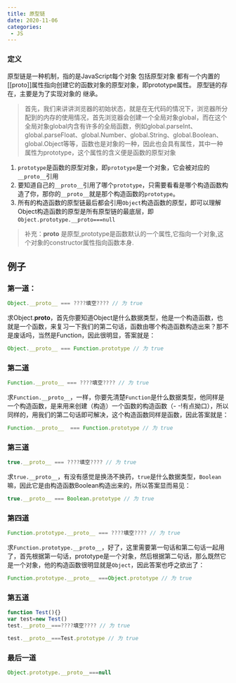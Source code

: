 ```yaml
---
title: 原型链
date: 2020-11-06
categories:
 - JS
---
```


### 定义

原型链是一种机制，指的是JavaScript每个对象 包括原型对象 都有一个内置的[[proto]]属性指向创建它的函数对象的原型对象，即prototype属性。 原型链的存在，主要是为了实现对象的 继承。

> 首先，我们来讲讲浏览器的初始状态，就是在无代码的情况下，浏览器所分配到的内存的使用情况，首先浏览器会创建一个全局对象global，而在这个全局对象global内含有许多的全局函数，例如global.parseInt、global.parseFloat、global.Number、global.String、global.Boolean、global.Object等等，函数也是对象的一种，因此也会具有属性，其中一种属性为prototype，这个属性的含义便是函数的原型对象

1. `prototype`是函数的原型对象，即`prototype`是一个对象，它会被对应的`__proto__`引用
2. 要知道自己的`__proto__`引用了哪个`prototype`，只需要看看是哪个构造函数构造了你，那你的`__proto__`就是那个构造函数的`prototype`。
3. 所有的构造函数的原型链最后都会引用`Object`构造函数的原型，即可以理解Object构造函数的原型是所有原型链的最底层，即`Object.prototype.__proto===null`

> 补充：__proto__ 是原型,prototype是函数默认的一个属性,它指向一个对象,这个对象的constructor属性指向函数本身.


## 例子

### 第一道：

```js
Object.__proto__ === ????填空???? // 为 true
```

求Object.__proto__，首先你要知道Object是什么数据类型，他是一个构造函数，也就是一个函数，来复习一下我们的第二句话，函数由哪个构造函数构造出来？那不是废话吗，当然是Function，因此很明显，答案就是：

```js
Object.__proto__ === Function.prototype // 为 true
```

### 第二道

```js
Function.__proto__ === ????填空???? // 为 true
```

求`Function.__proto__`，一样，你要先清楚`Function`是什么数据类型，他同样是一个构造函数，是来用来创建（构造）一个函数的构造函数（- -!有点拗口），所以同样的，用我们的第二句话即可解决，这个构造函数同样是函数，因此答案就是：

```js
Function.__proto__  === Function.prototype // 为 true
```

### 第三道

```js
true.__proto__ === ????填空???? // 为 true
```

求`true.__proto__`，有没有感觉是换汤不换药，`true`是什么数据类型，`Boolean`嘛，因此它是由构造函数Boolean构造出来的，所以答案显而易见：

```js
true.__proto__ === Boolean.prototype // 为 true
```

### 第四道

```js
Function.prototype.__proto__ === ????填空???? // 为 true
```

求`Function.prototype.__proto__`，好了，这里需要第一句话和第二句话一起用了，首先根据第一句话，prototype是一个对象，然后根据第二句话，那么既然它是一个对象，他的构造函数很明显就是`Object`，因此答案也呼之欲出了：

```js
Function.prototype.__proto__ ===Object.prototype // 为 true
```

### 第五道

```js
function Test(){}
var test=new Test()
test.__proto__===????填空???? // 为 true
```

```js
test.__proto__===Test.prototype // 为 true
```

### 最后一道

```js
Object.prototype.__proto__===null
```
